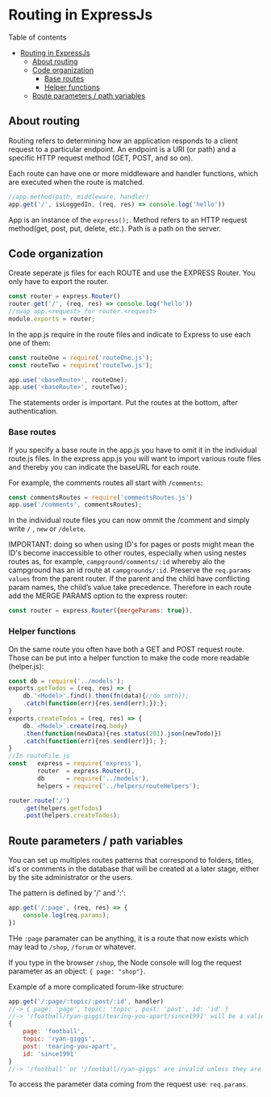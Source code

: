 # Routing in ExpressJs
Table of contents
- [Routing in ExpressJs](#routing-in-expressjs)
  - [About routing](#about-routing)
  - [Code organization](#code-organization)
    - [Base routes](#base-routes)
    - [Helper functions](#helper-functions)
  - [Route parameters / path variables](#route-parameters--path-variables)
## About routing
Routing refers to determining how an application responds to a client request to a particular endpoint. An endpoint is a URI (or path) and a specific HTTP request method (GET, POST, and so on).

Each route can have one or more middleware and handler functions, which are executed when the route is matched.
```javascript
//app.method(path, middleware, handler)
app.get('/', isLoggedIn, (req, res) => console.log('hello'))
```
App is an instance of the `express();`. Method refers to an HTTP request method(get, post, put, delete, etc.). Path is a path on the server.

## Code organization
Create seperate js files for each ROUTE and use the EXPRESS Router. You only have to export the router. 
```javascript
const router = express.Router()
router.get('/', (req, res) => console.log('hello'))
//swap app.<request> for router.<request>
module.exports = router;
```
In the app.js require in the route files and indicate to Express to use each one of them:
```javascript	
const routeOne = require('routeOne.js');
const routeTwo = require('routeTwo.js');

app.use('<baseRoute>', routeOne);
app.use('<baseRoute>', routeTwo);
```
The statements order is important. Put the routes at the bottom, after authentication.

### Base routes
If you specify a base route in the app.js you have to omit it in the individual route.js files. In the express app.js you will want to import various route files and thereby you can indicate the baseURL for each route.

For example, the comments routes all start with `/comments`: 
```javascript
const commentsRoutes = require('commentsRoutes.js')
app.use('/comments', commentsRoutes);
```
In the individual route files you can now ommit the /comment and simply write  `/` , `new` or `/delete`.

IMPORTANT: doing so when using ID's for pages or posts might mean the ID's become inaccessible to other routes, especially when using nestes routes as, for example, `campground/comments/:id` whereby alo the campground has an id route at `campgrounds/:id`. Preserve the `req.params values` from the parent router. If the parent and the child have conflicting param names, the child’s value take precedence. Therefore in each route add the MERGE PARAMS option to the express router:
```javascript
const router = express.Router({mergeParams: true}),  
```

### Helper functions
On the same route you often have both a GET and POST request route. Those can be put into a helper function to make the code more readable (helper.js): 
```javascript
const db = require('../models');
exports.getTodos = (req, res) => {
    db.'<Model>'.find().then(fn(data){//do smth});
    .catch(function(err){res.send(err);});};
}
exports.createTodos = (req, res) => {
    db.`<Model>`.create(req.body)
    .then(function(newData){res.status(201).json(newTodo)})
    .catch(function(err){res.send(err)}); };
}
//In routeFile.js
const   express = require('express'),
        router  = express.Router(),
        db      = require('../models'),
        helpers = require('../helpers/routeHelpers');

router.route('/')
    .get(helpers.getTodos)
    .post(helpers.createTodos);
```
## Route parameters / path variables
You can set up multiples routes patterns that correspond to folders, titles, id's or comments in the database that will be created at a later stage, either by the site administrator or the users.

The pattern is defined by '/' and ':':
```javascript	
app.get('/:page', (req, res) => {
	console.log(req.params);
})	
```	
THe `:page` paramater can be anything, it is a route that now exists which may lead to `/shop`, `/forum` or whatever.
	
If you type in the browser `/shop`, the Node console will log the request parameter as an object: `{ page: "shop"}`.

Example of a more complicated forum-like structure:
```javascript
app.get('/:page/:topic/:post/:id', handler)
//-> { page: 'page', topic: 'topic', post: 'post', id: 'id' }
//-> '/football/ryan-giggs/tearing-you-apart/since1991' will be a valid route
{ 
	page: 'football',
  	topic: 'ryan-giggs',
  	post: 'tearing-you-apart',
  	id: 'since1991' 
}
//-> '/football' or '/football/ryan-giggs' are invalid unless they are specifically defined as well:
```
To access the parameter data coming from the request use: `req.params`.